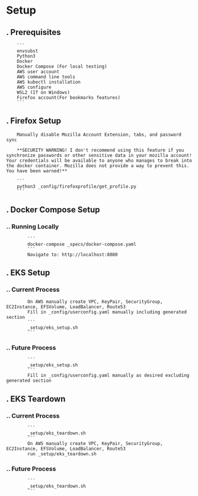 # Setup

## . Prerequisites
        ```
        envsubst
        Python3
        Docker
        Docker Compose (For local testing)
        AWS user account
        AWS command line tools
        AWS kubectl installation
        AWS configure
        WSL2 (If on Windows)
        Firefox account(For bookmarks features)
        ```

## . Firefox Setup
        Manually disable Mozilla Account Extension, tabs, and password sync

        **SECURITY WARNING! I don't recommend using this feature if you synchronize passwords or other sensitive data in your mozilla account! Your credentials will be available to anyone who manages to break into the docker container. Mozilla does not provide a way to prevent this. You have been warned!**

        ```
        python3 _config/firefoxprofile/get_profile.py
        ```

## . Docker Compose Setup

### .. Running Locally
            ```
            docker-compose _specs/docker-compose.yaml
            ```
            Navigate to: http://localhost:8080

## . EKS Setup

### .. Current Process
            On AWS manually create VPC, KeyPair, SecurityGroup, EC2Instance, EFSVolume, LoadBalancer, Route53
            Fill in _config/userconfig.yaml manually including generated section
            ```
            _setup/eks_setup.sh
            ```

### .. Future Process
            ```
            _setup/eks_setup.sh
            ```
            Fill in _config/userconfig.yaml manually as desired excluding generated section

## . EKS Teardown

### .. Current Process
            ```
            _setup/eks_teardown.sh
            ```
            On AWS manually create VPC, KeyPair, SecurityGroup, EC2Instance, EFSVolume, LoadBalancer, Route53
            run _setup/eks_teardown.sh

### .. Future Process
            ```
            _setup/eks_teardown.sh
            ```



